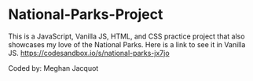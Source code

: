 # National-Parks-Project
This is a JavaScript, Vanilla JS, HTML, and CSS practice project that also showcases my love of the National Parks. Here is a link to see it in Vanilla JS. https://codesandbox.io/s/national-parks-jx7jo


Coded by: Meghan Jacquot
